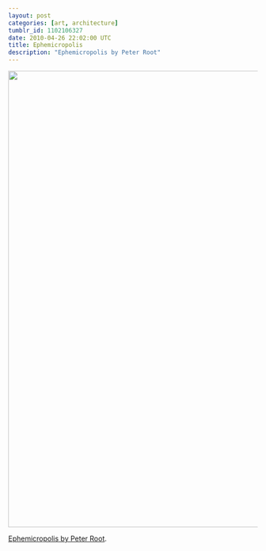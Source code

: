 ```yaml
---
layout: post
categories: [art, architecture]
tumblr_id: 1102106327  
date: 2010-04-26 22:02:00 UTC
title: Ephemicropolis
description: "Ephemicropolis by Peter Root"
---
```


[<img src="http://farm4.static.flickr.com/3509/4556133606_fd1d4d987c_o.jpg" width="920">](http://www.peterroot.com/index.php?/projects/ephemicropolis/)

[Ephemicropolis by Peter Root](http://www.peterroot.com/index.php?/projects/ephemicropolis/).

<object width="600" height="450"><param name="allowfullscreen" value="true" /><param name="allowscriptaccess" value="always" /><param name="movie" value="http://vimeo.com/moogaloop.swf?clip_id=10875342&amp;server=vimeo.com&amp;show_title=1&amp;show_byline=0&amp;show_portrait=0&amp;color=fafc79&amp;fullscreen=1" /><embed src="http://vimeo.com/moogaloop.swf?clip_id=10875342&amp;server=vimeo.com&amp;show_title=1&amp;show_byline=0&amp;show_portrait=0&amp;color=fafc79&amp;fullscreen=1" type="application/x-shockwave-flash" allowfullscreen="true" allowscriptaccess="always" width="600" height="450"></embed></object>
